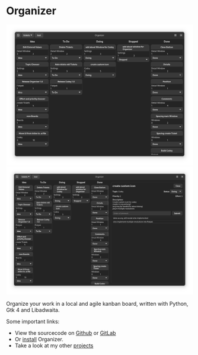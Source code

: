 # Organizer

![organizer1.png](assets/organizer1.png) ![organizer2.png](assets/organizer2.png)

Organize your work in a local and agile kanban board, written with Python, Gtk 4 and Libadwaita.

Some important links: 
* View the sourcecode on [Github](https://github.com/UnicornyRainbow/Organizer) or [GitLab](https://gitlab.com/UnicornyRainbow/Organizer)
* Or [install](https://UnicornyRainbow.github.io/Organizer/install) Organizer.
* Take a look at my other [projects](https://UnicornyRainbow.github.io/UnicornyRainbow/myProjects)
